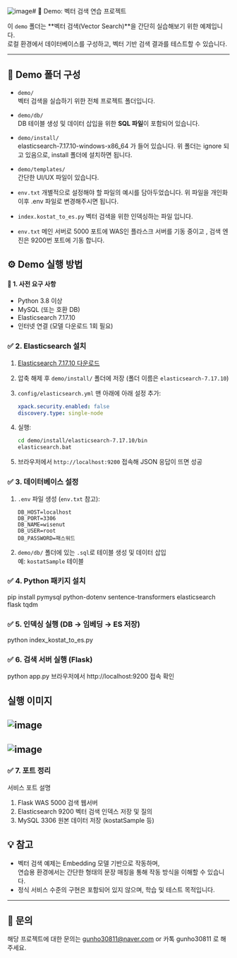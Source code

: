 ![image](https://github.com/user-attachments/assets/5e205ac3-164b-4de8-bbd5-e9a34ea632ad)# 🧪 Demo: 벡터 검색 연습 프로젝트

이 `demo` 폴더는 **벡터 검색(Vector Search)**을 간단히 실습해보기 위한 예제입니다.  
로컬 환경에서 데이터베이스를 구성하고, 벡터 기반 검색 결과를 테스트할 수 있습니다.

---

## 📁 Demo 폴더 구성

- `demo/`  
  벡터 검색을 실습하기 위한 전체 프로젝트 폴더입니다.

- `demo/db/`  
  DB 테이블 생성 및 데이터 삽입을 위한 **SQL 파일**이 포함되어 있습니다.

- `demo/install/`  
  elasticsearch-7.17.10-windows-x86_64 가 들어 있습니다.
  위 폴더는 ignore 되고 있음으로, install 폴더에 설치하면 됩니다.

- `demo/templates/`  
  간단한 UI/UX 파일이 있습니다. 

- `env.txt`
  개별적으로 설정해야 할 파일의 예시를 담아두었습니다. 위 파일을 개인화 이후 .env 파일로 변경해주시면 됩니다.

- `index.kostat_to_es.py`
  벡터 검색을 위한 인덱싱하는 파일 입니다.

- `env.txt`
  메인 서버로 5000 포트에 WAS인 플라스크 서버를 기동 중이고 , 검색 엔진은 9200번 포트에 기동 합니다.

## ⚙️ Demo 실행 방법

#### 🧪 1. 사전 요구 사항
- Python 3.8 이상
- MySQL (또는 호환 DB)
- Elasticsearch 7.17.10
- 인터넷 연결 (모델 다운로드 1회 필요)

### ✅ 2. Elasticsearch 설치

1. [Elasticsearch 7.17.10 다운로드](https://www.elastic.co/downloads/past-releases/elasticsearch-7-17-10)
2. 압축 해제 후 `demo/install/` 폴더에 저장 (폴더 이름은 `elasticsearch-7.17.10`)
3. `config/elasticsearch.yml` 맨 아래에 아래 설정 추가:

    ```yaml
    xpack.security.enabled: false
    discovery.type: single-node
    ```

4. 실행:

    ```bash
    cd demo/install/elasticsearch-7.17.10/bin
    elasticsearch.bat
    ```

5. 브라우저에서 `http://localhost:9200` 접속해 JSON 응답이 뜨면 성공

### ✅ 3. 데이터베이스 설정

1. `.env` 파일 생성 (`env.txt` 참고):

    ```env
    DB_HOST=localhost
    DB_PORT=3306
    DB_NAME=wisenut
    DB_USER=root
    DB_PASSWORD=패스워드
    ```

2. `demo/db/` 폴더에 있는 `.sql`로 테이블 생성 및 데이터 삽입  
   예: `kostatSample` 테이블


### ✅ 4. Python 패키지 설치
pip install pymysql python-dotenv sentence-transformers elasticsearch flask tqdm

### ✅ 5. 인덱싱 실행 (DB → 임베딩 → ES 저장)
python index_kostat_to_es.py

### ✅ 6. 검색 서버 실행 (Flask)
python app.py
브라우저에서 http://localhost:9200 접속 확인

실행 이미지
--
![image](https://github.com/user-attachments/assets/09771d6c-7d72-4b74-8560-36ef3da858ed)
--
![image](https://github.com/user-attachments/assets/ce9a006d-da86-439a-a19d-9e2b281a6d20)
--


### ✅ 7. 포트 정리
서비스	포트	설명
1. Flask WAS	5000	검색 웹서버
2. Elasticsearch	9200	벡터 검색 인덱스 저장 및 질의
3. MySQL	3306	원본 데이터 저장 (kostatSample 등)


## 💡 참고

- 벡터 검색 예제는 Embedding 모델 기반으로 작동하며,  
  연습용 환경에서는 간단한 형태의 문장 매칭을 통해 작동 방식을 이해할 수 있습니다.
- 정식 서비스 수준의 구현은 포함되어 있지 않으며, 학습 및 테스트 목적입니다.

---
## 📝 문의

해당 프로젝트에 대한 문의는 gunho30811@naver.com or 카톡 gunho30811 로 해주세요.
